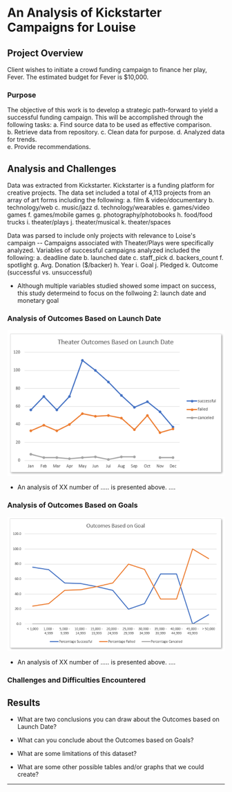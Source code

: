 # An Analysis of Kickstarter Campaigns for Louise

## Project Overview
Client wishes to initiate a crowd funding campaign to finance her play, Fever. The estimated budget for Fever is $10,000.  

### Purpose
The objective of this work is to develop a strategic path-forward to yield a successful funding campaign.  This will be accomplished through the following tasks:
     a. Find source data to be used as effective comparison.  
     b. Retrieve data from repository.
     c. Clean data for purpose. 
     d. Analyzed data for trends.  
     e. Provide recommendations.  

## Analysis and Challenges
Data was extracted from Kickstarter.  Kickstarter is a funding platform for creative projects.  The data set included a total of 4,113 projects from an array of art forms including the following: 
     a. film & video/documentary
     b. technology/web
     c. music/jazz
     d. technology/wearables
     e. games/video games
     f. games/mobile games
     g. photography/photobooks
     h. food/food trucks
     i. theater/plays
     j. theater/musical
     k. theater/spaces

Data was parsed to include only projects with relevance to Loise's campaign -- Campaigns associated with Theater/Plays were specifically analyzed.  Variables of successful campaigns analyzed included the following: 
     a. deadline date
     b. launched date
     c. staff_pick
     d. backers_count
     f. spotlight
     g. Avg. Donation ($/backer)
     h. Year
     i. Goal
     j. Pledged
     k. Outcome (successful vs. unsuccessful)

- Although multiple variables studied showed some impact on success, this study determeind to focus on the follwoing 2:  launch date and monetary goal


### Analysis of Outcomes Based on Launch Date

![Theater_Outcomes_vs_Launch.PNG](https://github.com/MikeHankinson/kickstarter-analysis/blob/master/Theater_Outcomes_vs_Launch.PNG)

- An analysis of XX number of ..... is presented above.  ....

### Analysis of Outcomes Based on Goals

![Outcomes_vs_Goals.PNG](https://github.com/MikeHankinson/kickstarter-analysis/blob/master/Outcomes_vs_Goals.PNG)

- An analysis of XX number of ..... is presented above.  ....

### Challenges and Difficulties Encountered

## Results

- What are two conclusions you can draw about the Outcomes based on Launch Date?

- What can you conclude about the Outcomes based on Goals?

- What are some limitations of this dataset?

- What are some other possible tables and/or graphs that we could create?






-----------------------------------------------------------------------------------------------------------
